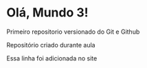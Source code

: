 # Olá, Mundo 3!
 Primeiro repositorio versionado do Git e Github

 Repositório criado durante aula
 
 Essa linha foi adicionada no site
